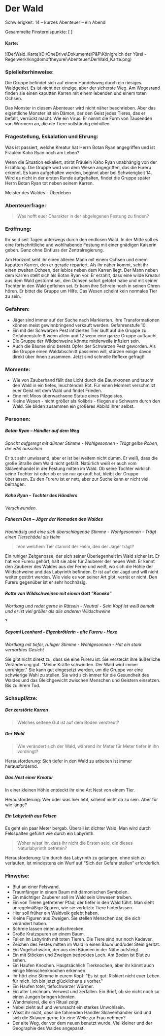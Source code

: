 

# Der Wald

Schwierigkeit: 14 – kurzes Abenteuer – ein Abend

Gesammelte Finsternispunkte: [      ]

#### Karte:

![DerWald_Karte](D:\OneDrive\Dokumente\P&P\Königreich der Yūrei - Regelwerk\kingdomoftheyurei\Abenteuer\DerWald_Karte.png)

### Spielleiterhinweise:

Die Gruppe befindet sich auf einem Handelsweg durch ein riesiges Waldgebiet. Es ist nicht der einzige, aber der sicherste Weg. Am Wegesrand finden sie einen kaputten Karren mit einem lebenden und einem toten Ochsen. 

Das Monster in diesem Abenteuer wird nicht näher beschrieben. Aber das eigentliche Monster ist ein Dämon, der den Geist jedes Tieres, das er befällt, verrückt macht. Wie ein Virus. Er nimmt die Form von Tausenden von Würmern an, die die Tiere vollständig einhüllen.

### Fragestellung, Eskalation und Ehrung:

Was ist passiert, welche Kreatur hat Herrn Botan Ryan angegriffen und ist Fräulein Kaho Ryan noch am Leben?

Wenn die Situation eskaliert, stirbt Fräulein Kaho Ryan unabhängig von der Erzählung. Die Gruppe wird von dem Wesen angegriffen, das die Fureru erkennt. Es kann aufgehalten werden, beginnt aber bei Schwierigkeit 14. Wird es nicht in der ersten Runde aufgehalten, findet die Gruppe später Herrn Botan Ryan tot neben seinem Karren.

Meister des Waldes - Überleben

### Abenteuerfrage:

> Was hofft euer Charakter in der abgelegenen Festung zu finden?

### Eröffnung:

Ihr seid seit Tagen unterwegs durch den endlosen Wald. In der Mitte soll es eine fortschrittliche und wohlhabende Festung mit einer gnädigen Kaiserin geben. Ganz ohne Einfluss der Zentralregierung.

Am Horizont seht ihr einen älteren Mann mit einem Ochsen und einem kaputten Karren, den er gerade repariert. Als ihr näher kommt, seht ihr einen zweiten Ochsen, der leblos neben dem Karren liegt. Der Mann neben dem Karren stellt sich als Botan Ryan vor. Er erzählt, dass eine wilde Kreatur aus dem Wald gestürmt sei, den Ochsen sofort getötet habe und mit seiner Tochter in den Wald geflohen sei. Er kann ihre Schreie noch in seinen Ohren hören. Er bittet die Gruppe um Hilfe. Das Wesen scheint kein normales Tier zu sein.

### Gefahren:

- Jäger sind immer auf der Suche nach Markierten. Ihre Transformationen können meist gewinnbringend verkauft werden. Gefahrenstufe 10.
- Ein mit der Schwarzen Pest infiziertes Tier läuft auf die Gruppe zu. Gefahrenstufe 8 wenn allein und 12 wenn eine ganze Gruppe auftaucht.
- Die Gruppe der Wildschweine könnte mittlerweile infiziert sein.
- Auch die Bäume sind bereits Opfer der Schwarzen Pest geworden. Als die Gruppe einen Waldabschnitt passieren will, stürzen einige davon direkt über ihnen zusammen. Jetzt sind schnelle Reflexe gefragt!

### Momente:

- Wie von Zauberhand fällt das Licht durch die Baumkronen und taucht den Wald in ein tiefes, leuchtendes Rot. Für einen Moment verschmilzt euer Geist mit dem Wald und findet Frieden.<!-- Hmm, das ist 1:1 dieselbe Beschreibung wie beim Pilzbefall... Ich vermute zumindest der Wald hier dürfte nicht in rotes sondern eher in grünes oder grüngelbes Licht gehüllt werden? -->
- Eine mit Moos überwachsene Statue eines Pilzgeistes.<!-- Sicher? Wieso? -->
- Kleine Wesen - nicht größer als Kolibris - fliegen als Schwarm durch den Wald. Sie bilden zusammen ein größeres Abbild ihrer selbst.
<!-- Evtl könnte man auch eine Begegnung mit einem oder mehreren Kodama hier gut einbringen? -->

### Personen:

##### Botan Ryan – Händler auf dem Weg

*Spricht aufgeregt mit dünner Stimme - Wohlgesonnen - Trägt gelbe Roben, die edel aussehen*

Er tut sehr unwissend, aber er ist bei weitem nicht dumm. Er weiß, dass die große Straße dem Wald nicht gefällt. Natürlich weiß er auch vom Sklavenhandel in der Festung mitten im Wald. Ob seine Tochter wirklich seine Tochter ist oder ob er sie nur gekauft hat, bleibt der Gruppe überlassen. Zu den Fureru ist er nett, aber zur Suche kann er nicht viel beitragen.


##### Kaho Ryan – Tochter des Händlers

*Verschwunden*. 

##### Faheem Den – Jäger der Nomaden des Waldes

*Hochnäsig und eine sich überschlagende Stimme - Wohlgesonnen - Trägt einen Tierschädel als Helm*

> Von welchem Tier stammt der Helm, den der Jäger trägt?

Ein ruhiger Zeitgenosse, der sich seiner Überlegenheit im Wald sicher ist. Er hat von Fureru gehört, hält sie aber für Zauberer der neuen Welt. Er kennt den Zauberer des Waldes aus der Ferne und weiß, wo sich die Höhle der Wildschweine und das Labyrinth befinden. Er ist auf der Jagd und will nicht weiter gestört werden. Wie viele es von seiner Art gibt, verrät er nicht. Den Fureru gegenüber ist er sehr hochnäsig.  

##### Rotte von Wildschweinen mit einem Gott "Koneko"

*Wortkarg und redet gerne in Rätseln - Neutral - Sein Kopf ist weiß bemalt und er ist viel größer als alle anderen Wildschweine*

? <!-- ???? -->

##### Sayomi Leonhard - Eigenbrötlerin - alte Fureru - Hexe

*Wortkarg mit tiefer, ruhiger Stimme - Wohlgesonnen - Hat ein stark vernarbtes Gesicht*

Sie gibt nicht direkt zu, dass sie eine Fureru ist. Sie versteckt ihre äußerliche Veränderung gut. "Meine Kräfte schwinden. Der Wald wird immer unruhiger." Sie kann gut eingesetzt werden, um die Gruppe vor eine schwierige Wahl zu stellen. Sie wird sich immer für die Gesundheit des Waldes und das Gleichgewicht zwischen Menschen und Geistern einsetzen. Bis zu ihrem Tod.

### Schauplätze:

##### Der zerstörte Karren

>  Welches seltene Gut ist auf dem Boden verstreut?

##### Der Wald

> Wie verändert sich der Wald, während ihr Meter für Meter tiefer in ihn vordringt?

Herausforderung: Sich tiefer in den Wald zu arbeiten ist immer herausfordernd.

##### Das Nest einer Kreatur

In einer kleinen Höhle entdeckt ihr eine Art Nest von einem Tier.

Herausforderung: Wer oder was hier lebt, scheint nicht da zu sein. Aber für wie lange?

##### Ein Labyrinth aus Felsen

Es geht ein paar Meter bergab. Überall ist dichter Wald. Man wird durch Felsspalten geführt wie durch ein Labyrinth.

> Woher wisst ihr, dass ihr nicht die Ersten seid, die dieses Naturlabyrinth betreten?

Herausforderung: Um durch das Labyrinth zu gelangen, ohne sich zu verlaufen, ist mindestens ein Wurf auf "Sich der Gefahr stellen" erforderlich.

### Hinweise:

- Blut an einer Felswand.
- Traumfänger in einem Baum mit dämonischen Symbolen.
- Ein mächtiger Zauberer soll im Wald sein Unwesen treiben.
- Ein von Tieren getretener Pfad, der tiefer in den Wald führt. Man sieht unregelmäßige Spuren, wie sie verletzte Tiere hinterlassen.
- Hier soll früher ein Waldvolk gelebt haben.
- Kleine Figuren aus Zweigen. Sie stellen Menschen dar, die sich verändert haben.
- Schreie lassen einen aufschrecken.
- Große Kratzspuren an einem Baum.
- Fallen im Labyrinth mit toten Tieren. Die Tiere sind nur noch Kadaver.
- Zeichen des Festes mitten im Wald in einen Baum und/oder Stein geritzt.
- Ein Vogelschwarm, der aus den Bäumen in der Nähe aufsteigt.
- Ein mit Stöcken und Zweigen bedecktes Loch. Am Boden ist Blut zu sehen.
- Ein Haufen Knochen. Hauptsächlich Tierknochen, aber ihr könnt auch einige Menschenknochen erkennen.
- Ihr hört eine Stimme in eurem Kopf: "Es ist gut. Riskiert nicht euer Leben für mich. Ich bin jetzt glücklicher als vorher."
- Ein Haufen toter, tiefschwarzer Würmer.
- Ein alter Leichnam. Verwest und zerfallen. Ein Brief, ob sie nicht noch so einen Jungen bringen könnten.
- Wandmalerei, die ein Ritual zeigt.
- Nebel zieht auf und verursacht ein starkes Unwohlsein.
- Wisst ihr nicht, dass die fahrenden Händler Sklavenhändler sind und sich die Sklaven gerne für eine Weile zur Frau nehmen?
- Der alte Weg, der vor dem neuen benutzt wurde. Viel kleiner und der Geographie des Waldes angepasst.
